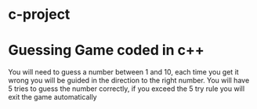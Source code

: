 # c-project
# Guessing Game coded in c++ 
You will need to guess a number between 1 and 10, each time you get it wrong you will be guided in the direction to the right number.
You will have 5 tries to guess the number correctly, if you exceed the 5 try rule you will exit the game automatically
